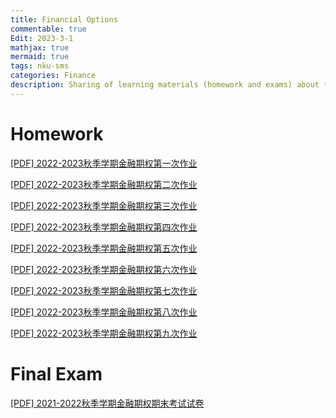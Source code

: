```yaml
---
title: Financial Options
commentable: true
Edit: 2023-3-1
mathjax: true
mermaid: true
tags: nku-sms 
categories: Finance
description: Sharing of learning materials (homework and exams) about **Financial Options** course given by [Pr.Jiang](https://math.nankai.edu.cn/2016/1113/c5626a51492/page.htm) sms, Nankai University, in 2022 Fall semester.
---
```


# Homework

<p><a href="https://ssskz.github.io/materials/金融期权/金融期权01.pdf" target="_blank">[PDF] 2022-2023秋季学期金融期权第一次作业 </a></p>

<p><a href="https://ssskz.github.io/materials/金融期权/金融期权02.pdf" target="_blank">[PDF] 2022-2023秋季学期金融期权第二次作业 </a></p>

<p><a href="https://ssskz.github.io/materials/金融期权/金融期权03.pdf" target="_blank">[PDF] 2022-2023秋季学期金融期权第三次作业 </a></p>

<p><a href="https://ssskz.github.io/materials/金融期权/金融期权04.pdf" target="_blank">[PDF] 2022-2023秋季学期金融期权第四次作业 </a></p>

<p><a href="https://ssskz.github.io/materials/金融期权/金融期权05.pdf" target="_blank">[PDF] 2022-2023秋季学期金融期权第五次作业 </a></p>

<p><a href="https://ssskz.github.io/materials/金融期权/金融期权06.pdf" target="_blank">[PDF] 2022-2023秋季学期金融期权第六次作业 </a></p>

<p><a href="https://ssskz.github.io/materials/金融期权/金融期权07.pdf" target="_blank">[PDF] 2022-2023秋季学期金融期权第七次作业 </a></p>

<p><a href="https://ssskz.github.io/materials/金融期权/金融期权08.pdf" target="_blank">[PDF] 2022-2023秋季学期金融期权第八次作业 </a></p>

<p><a href="https://ssskz.github.io/materials/金融期权/金融期权09.pdf" target="_blank">[PDF] 2022-2023秋季学期金融期权第九次作业 </a></p>

# Final Exam

<p><a href="https://ssskz.github.io/materials/微分流形/2021-2022年度金融期权期末考试.pdf" target="_blank">[PDF] 2021-2022秋季学期金融期权期末考试试卷</a></p>